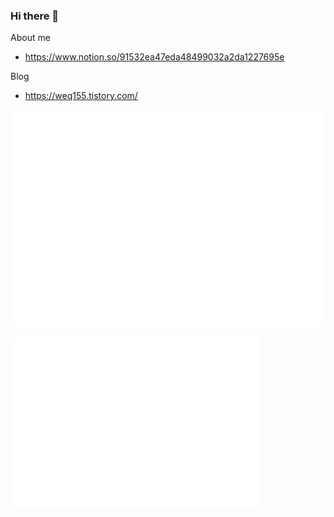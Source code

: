 ### Hi there 👋

About me
  - https://www.notion.so/91532ea47eda48499032a2da1227695e
 
Blog
  - https://weq155.tistory.com/
  
  
![Metrics](/github-metrics.svg) 
  
  <img align="center" src="/github-metrics.svg" alt="Metrics" width="400">
<!--
**Junseokee/Junseokee** is a ✨ _special_ ✨ repository because its `README.md` (this file) appears on your GitHub profile.

Here are some ideas to get you started:

- 🔭 I’m currently working on ...
- 🌱 I’m currently learning ...
- 👯 I’m looking to collaborate on ...
- 🤔 I’m looking for help with ...
- 💬 Ask me about ...
- 📫 How to reach me: ...
- 😄 Pronouns: ...
- ⚡ Fun fact: ...
-->

